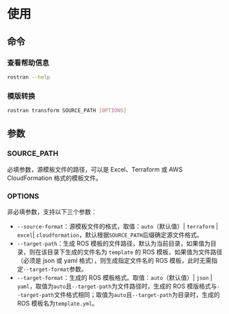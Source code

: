 # 使用
## 命令
### 查看帮助信息
```bash
rostran --help
```

### 模版转换
```bash
rostran transform SOURCE_PATH [OPTIONS] 
```

## 参数
### SOURCE_PATH
必填参数，源模板文件的路径，可以是 Excel、Terraform 或 AWS CloudFormation 格式的模板文件。

### OPTIONS
非必填参数，支持以下三个参数：
- `--source-format`：源模板文件的格式，取值：`auto`（默认值）| `terraform` | `excel`| `cloudformation`，默认根据`SOURCE_PATH`后缀确定源文件格式。
- `--target-path`：生成 ROS 模板的文件路径，默认为当前目录，如果值为目录，则在该目录下生成的文件名为 `template` 的 ROS 模板，如果值为文件路径（必须是 json 或 yaml 格式），则生成指定文件名的 ROS 模板，此时无需指定`--target-format`参数。
- `--target-format`：生成的 ROS 模板格式。取值：`auto`（默认值）| `json` | `yaml`，取值为`auto`且`--target-path`为文件路径时，生成的 ROS 模版格式与`--target-path`文件格式相同；取值为`auto`且`--target-path`为目录时，生成的 ROS 模板名为`template.yml`。
